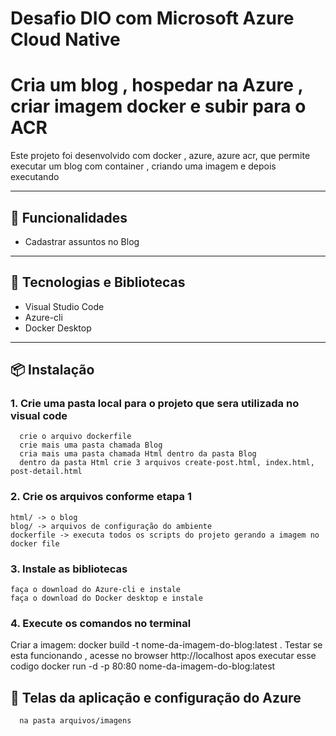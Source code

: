 # Desafio DIO com Microsoft Azure Cloud Native
# Cria um blog , hospedar na Azure , criar imagem docker e subir para o ACR

Este projeto foi desenvolvido com docker , azure, azure acr, que permite executar um blog com container , criando uma imagem e depois executando

---

## 🚀 Funcionalidades

-  Cadastrar assuntos no Blog
 
---

## 🧰 Tecnologias e Bibliotecas

- Visual Studio Code
- Azure-cli
- Docker Desktop

---

## 📦 Instalação

### 1. Crie uma pasta local para o projeto que sera utilizada no visual code
      crie o arquivo dockerfile
      crie mais uma pasta chamada Blog
      cria mais uma pasta chamada Html dentro da pasta Blog
      dentro da pasta Html crie 3 arquivos create-post.html, index.html, post-detail.html
      
### 2. Crie os arquivos conforme etapa 1
    html/ -> o blog
    blog/ -> arquivos de configuração do ambiente
    dockerfile -> executa todos os scripts do projeto gerando a imagem no docker file
    
    
### 3. Instale as bibliotecas
    faça o download do Azure-cli e instale
    faça o download do Docker desktop e instale
      
### 4. Execute os comandos no terminal
  Criar a imagem:
    docker build -t nome-da-imagem-do-blog:latest .
  Testar se esta funcionando , acesse no browser http://localhost apos executar esse codigo
    docker run -d -p 80:80 nome-da-imagem-do-blog:latest 
  
    


## 📸 Telas da aplicação e configuração do Azure 
      na pasta arquivos/imagens

